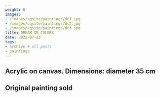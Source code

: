 ```yaml
---
weight: 8
images:
- /images/sqsite/paintings/dc1.jpg
- /images/sqsite/paintings/dc2.jpg
- /images/sqsite/paintings/dc3.jpg
title: DREAM IN COLORS
date: 2022-07-23
tags:
- archive # all posts
- paintings
---
```



## **Acrylic on canvas. Dimensions: diameter 35 cm** ##
## **Original painting sold** ##